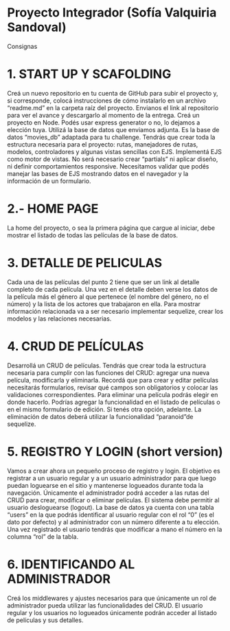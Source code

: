 # Proyecto Integrador (Sofía Valquiria Sandoval)

Consignas
# 1. START UP Y SCAFOLDING
Creá un nuevo repositorio en tu cuenta de GitHub para subir el proyecto y, si corresponde,
colocá instrucciones de cómo instalarlo en un archivo “readme.md” en la carpeta raíz del
proyecto. Envianos el link al repositorio para ver el avance y descargarlo al momento de la
entrega.
Creá un proyecto en Node. Podés usar express generator o no, lo dejamos a elección tuya.
Utilizá la base de datos que enviamos adjunta. Es la base de datos “movies_db” adaptada
para tu challenge.
Tendrás que crear toda la estructura necesaria para el proyecto: rutas, manejadores de
rutas, modelos, controladores y algunas vistas sencillas con EJS.
Implementá EJS como motor de vistas. No será necesario crear “partials” ni aplicar diseño,
ni definir comportamientos responsive. Necesitamos validar que podés manejar las bases
de EJS mostrando datos en el navegador y la información de un formulario.
# 2.- HOME PAGE
La home del proyecto, o sea la primera página que cargue al iniciar, debe mostrar el listado
de todas las películas de la base de datos.
# 3. DETALLE DE PELICULAS
Cada una de las películas del punto 2 tiene que ser un link al detalle completo de cada
película. Una vez en el detalle deben verse los datos de la película más el género al que pertenece
(el nombre del género, no el número) y la lista de los actores que trabajaron en ella. Para
mostrar información relacionada va a ser necesario implementar sequelize, crear los
modelos y las relaciones necesarias.
# 4. CRUD DE PELÍCULAS
Desarrollá un CRUD de películas. Tendrás que crear toda la estructura necesaria para
cumplir con las funciones del CRUD: agregar una nueva película, modificarla y eliminarla.
Recordá que para crear y editar películas necesitarás formularios, revisar qué campos son
obligatorios y colocar las validaciones correspondientes.
Para eliminar una película podrás elegir en donde hacerlo. Podrías agregar la funcionalidad
en el listado de películas o en el mismo formulario de edición. Si tenés otra opción,
adelante.
La eliminación de datos deberá utilizar la funcionalidad “paranoid”de sequelize.
# 5. REGISTRO Y LOGIN (short version)
Vamos a crear ahora un pequeño proceso de registro y login. El objetivo es registrar a un
usuario regular y a un usuario administrador para que luego puedan loguearse en el sitio y
mantenerse logueados durante toda la navegación. Únicamente el administrador podrá
acceder a las rutas del CRUD para crear, modificar o eliminar películas.
El sistema debe permitir al usuario desloguearse (logout).
La base de datos ya cuenta con una tabla “users” en la que podrás identificar al usuario
regular con el rol “0” (es el dato por defecto) y al administrador con un número diferente a tu
elección. Una vez registrado el usuario tendrás que modificar a mano el número en la
columna “rol” de la tabla.
# 6. IDENTIFICANDO AL ADMINISTRADOR
Creá los middlewares y ajustes necesarios para que únicamente un rol de administrador
pueda utilizar las funcionalidades del CRUD.
El usuario regular y los usuarios no logueados únicamente podrán acceder al listado de
películas y sus detalles.

